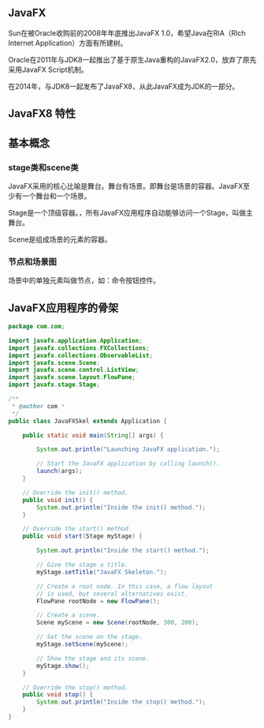 

## JavaFX

Sun在被Oracle收购前的2008年年底推出JavaFX 1.0，希望Java在RIA（RIch Internet Application）方面有所建树。

Oracle在2011年与JDK8一起推出了基于原生Java重构的JavaFX2.0，放弃了原先采用JavaFX Script机制。

在2014年，与JDK8一起发布了JavaFX8，从此JavaFX成为JDK的一部分。

## JavaFX8 特性

## 基本概念


### stage类和scene类

JavaFX采用的核心比喻是舞台。舞台有场景。即舞台是场景的容器。JavaFX至少有一个舞台和一个场景。

Stage是一个顶级容器。，所有JavaFX应用程序自动能够访问一个Stage，叫做主舞台。

Scene是组成场景的元素的容器。

### 节点和场景图
场景中的单独元素叫做节点，如：命令按钮控件。


## JavaFX应用程序的骨架

```java
package com.com;

import javafx.application.Application;
import javafx.collections.FXCollections;
import javafx.collections.ObservableList;
import javafx.scene.Scene;
import javafx.scene.control.ListView;
import javafx.scene.layout.FlowPane;
import javafx.stage.Stage;

/**
 * @author com * 
 */
public class JavaFXSkel extends Application {

    public static void main(String[] args) {

        System.out.println("Launching JavaFX application.");

        // Start the JavaFX application by calling launch().
        launch(args);
    }

    // Override the init() method.
    public void init() {
        System.out.println("Inside the init() method.");
    }

    // Override the start() method.
    public void start(Stage myStage) {

        System.out.println("Inside the start() method.");

        // Give the stage a title.
        myStage.setTitle("JavaFX Skeleton.");

        // Create a root node. In this case, a flow layout
        // is used, but several alternatives exist.
        FlowPane rootNode = new FlowPane();

        // Create a scene.
        Scene myScene = new Scene(rootNode, 300, 200);

        // Set the scene on the stage.
        myStage.setScene(myScene);

        // Show the stage and its scene.
        myStage.show();
    }

    // Override the stop() method.
    public void stop() {
        System.out.println("Inside the stop() method.");
    }
}

```


